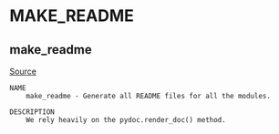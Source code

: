 
# MAKE_README
## make_readme

[Source](../master/make_readme.py)

```
NAME
    make_readme - Generate all README files for all the modules.

DESCRIPTION
    We rely heavily on the pydoc.render_doc() method.


```

